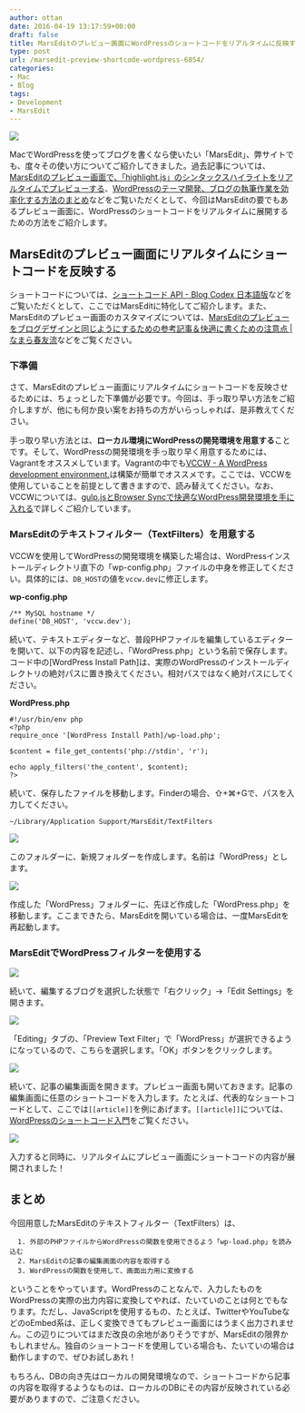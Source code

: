 ```yaml
---
author: ottan
date: 2016-04-19 13:17:59+00:00
draft: false
title: MarsEditのプレビュー画面にWordPressのショートコードをリアルタイムに反映する
type: post
url: /marsedit-preview-shortcode-wordpress-6854/
categories:
- Mac
- Blog
tags:
- Development
- MarsEdit
---
```


![](/images/2016/04/160429-5723685638ac2.png)






MacでWordPressを使ってブログを書くなら使いたい「MarsEdit」、弊サイトでも、度々その使い方についてご紹介してきました。過去記事については、[MarsEditのプレビュー画面で、「highlight.js」のシンタックスハイライトをリアルタイムでプレビューする](/marsedit-preview-syntax-highlight-6853/)、[WordPressのテーマ開発、ブログの執筆作業を効率化する方法のまとめ](/efficiency-blog-736/)などをご覧いただくとして、今回はMarsEditの要でもあるプレビュー画面に、WordPressのショートコードをリアルタイムに展開するための方法をご紹介します。



## MarsEditのプレビュー画面にリアルタイムにショートコードを反映する





ショートコードについては、[ショートコード API - Blog Codex 日本語版](https://wpdocs.osdn.jp/ショートコード_API)などをご覧いただくとして、ここではMarsEditに特化してご紹介します。また、MarsEditのプレビュー画面のカスタマイズについては、[MarsEditのプレビューをブログデザインと同じようにするための参考記事＆快適に書くための注意点 | なまら春友流](http://harutomo-ryu.com/archives/2012-09-02/132614.html)などをご覧ください。





### 下準備





さて、MarsEditのプレビュー画面にリアルタイムにショートコードを反映させるためには、ちょっとした下準備が必要です。今回は、手っ取り早い方法をご紹介しますが、他にも何か良い案をお持ちの方がいらっしゃれば、是非教えてください。





手っ取り早い方法とは、**ローカル環境にWordPressの開発環境を用意する**ことです。そして、WordPressの開発環境を手っ取り早く用意するためには、Vagrantをオススメしています。Vagrantの中でも[VCCW - A WordPress development environment.](http://vccw.cc/)は構築が簡単でオススメです。ここでは、VCCWを使用していることを前提として書きますので、読み替えてください。なお、VCCWについては、[gulp.jsとBrowser Syncで快適なWordPress開発環境を手に入れる](/gulp-browser-sync-476/)で詳しくご紹介しています。





### MarsEditのテキストフィルター（TextFilters）を用意する





VCCWを使用してWordPressの開発環境を構築した場合は、WordPressインストールディレクトリ直下の「wp-config.php」ファイルの中身を修正してください。具体的には、`DB_HOST`の値を`vccw.dev`に修正します。



**wp-config.php**

    
    /** MySQL hostname */
    define('DB_HOST', 'vccw.dev');


続いて、テキストエディターなど、普段PHPファイルを編集しているエディターを開いて、以下の内容を記述し、「WordPress.php」という名前で保存します。コード中の[WordPress Install Path]は、実際のWordPressのインストールディレクトリの絶対パスに置き換えてください。相対パスではなく絶対パスにしてください。

**WordPress.php**

    
    #!/usr/bin/env php
    <?php
    require_once '[WordPress Install Path]/wp-load.php';
    
    $content = file_get_contents('php://stdin', 'r');
    
    echo apply_filters('the_content', $content);
    ?>





続いて、保存したファイルを移動します。Finderの場合、⇧+⌘+Gで、パスを入力してください。




    
    ~/Library/Application Support/MarsEdit/TextFilters





![](/images/2016/04/160429-5723685a6e659.png)






このフォルダーに、新規フォルダーを作成します。名前は「WordPress」とします。





![](/images/2016/04/160429-572368651ed73.png)






作成した「WordPress」フォルダーに、先ほど作成した「WordPress.php」を移動します。ここまできたら、MarsEditを開いている場合は、一度MarsEditを再起動します。





### MarsEditでWordPressフィルターを使用する





![](/images/2016/04/160429-5723686e73d46.png)






続いて、編集するブログを選択した状態で「右クリック」→「Edit Settings」を開きます。





![](/images/2016/04/160429-57236872948eb.png)






「Editing」タブの、「Preview Text Filter」で「WordPress」が選択できるようになっているので、こちらを選択します。「OK」ボタンをクリックします。





![](/images/2016/04/160429-57236877184de.png)






続いて、記事の編集画面を開きます。プレビュー画面も開いておきます。記事の編集画面に任意のショートコードを入力します。たとえば、代表的なショートコードとして、ここでは`[[article]]`を例にあげます。`[[article]]`については、[WordPressのショートコード入門](/wordpress-shortcode-getting-start-6855/)をご覧ください。





![](/images/2016/04/160429-5723687ae46ae.png)






入力すると同時に、リアルタイムにプレビュー画面にショートコードの内容が展開されました！





## まとめ





今回用意したMarsEditのテキストフィルター（TextFilters）は、






 	  1. 外部のPHPファイルからWordPressの関数を使用できるよう「wp-load.php」を読み込む
 	  2. MarsEditの記事の編集画面の内容を取得する
 	  3. WordPressの関数を使用して、画面出力用に変換する




ということをやっています。WordPressのことなんで、入力したものをWordPressの実際の出力内容に変換してやれば、たいていのことは何とでもなります。ただし、JavaScriptを使用するもの、たとえば、TwitterやYouTubeなどのoEmbed系は、正しく変換できてもプレビュー画面にはうまく出力されません。この辺りについてはまだ改良の余地がありそうですが、MarsEditの限界かもしれません。独自のショートコードを使用している場合も、たいていの場合は動作しますので、ぜひお試しあれ！





もちろん、DBの向き先はローカルの開発環境なので、ショートコードから記事の内容を取得するようなものは、ローカルのDBにその内容が反映されている必要がありますので、ご注意ください。
